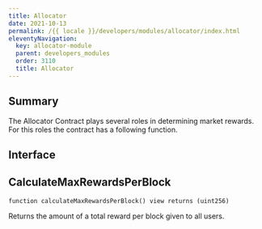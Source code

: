 ```yaml
---
title: Allocator
date: 2021-10-13
permalink: /{{ locale }}/developers/modules/allocator/index.html
eleventyNavigation:
  key: allocator-module
  parent: developers_modules
  order: 3110
  title: Allocator
---
```


## Summary

The Allocator Contract plays several roles in determining market rewards.
For this roles the contract has a following function.

## Interface

## CalculateMaxRewardsPerBlock

```solidity
function calculateMaxRewardsPerBlock() view returns (uint256)
```

Returns the amount of a total reward per block given to all users.
